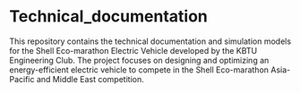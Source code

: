 # Technical_documentation
This repository contains the technical documentation and simulation models for the Shell Eco-marathon Electric Vehicle developed by the KBTU Engineering Club. The project focuses on designing and optimizing an energy-efficient electric vehicle to compete in the Shell Eco-marathon Asia-Pacific and Middle East competition.
